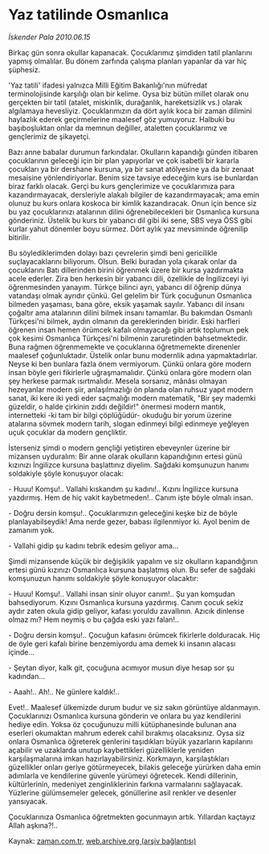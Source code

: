# Yaz tatilinde Osmanlıca

*İskender Pala 2010.06.15*

<td class="columnist-detail">
<p>Birkaç gün sonra okullar kapanacak. Çocuklarımız şimdiden tatil planlarını yapmış olmalılar. Bu dönem zarfında çalışma planları yapanlar da var hiç şüphesiz.</p>
<p>
<div id="haberMetinDiv">
<p>'Yaz tatili' ifadesi yalnızca Milli Eğitim Bakanlığı'nın müfredat terminolojisinde karşılığı olan bir kelime. Oysa biz bütün millet olarak onu gerçekten bir tatil (atalet, miskinlik, durağanlık, hareketsizlik vs.) olarak algılamaya hevesliyiz. Çocuklarımızın da dört aylık koca bir zaman dilimini haylazlık ederek geçirmelerine maalesef göz yumuyoruz. Halbuki bu başıboşluktan onlar da memnun değiller, ataletten çocuklarımız ve gençlerimiz de şikayetçi.
<p>Bazı anne babalar durumun farkındalar. Okulların kapandığı günden itibaren çocuklarının geleceği için bir plan yapıyorlar ve çok isabetli bir kararla çocukları ya bir dershane kursuna, ya bir sanat atölyesine ya da bir zenaat mesaisine yönlendiriyorlar. Benim size tavsiye edeceğim kurs ise bunlardan biraz farklı olacak. Gerçi bu kurs gençlerimize ve çocuklarımıza para kazandırmayacak, dersleriyle alakalı bilgiler de kazandırmayacak; ama emin olunuz bu kurs onlara koskoca bir kimlik kazandıracak. Onun için bence siz bu yaz çocuklarınızı atalarının dilini öğrenebilecekleri bir Osmanlıca kursuna gönderiniz. Üstelik bu kurs bir yabancı dil gibi iki sene, SBS veya ÖSS gibi kurlar yahut dönemler boyu sürmez. Dört aylık yaz mevsiminde öğrenilip bitirilir.
<p>Bu söylediklerimden dolayı bazı çevrelerin şimdi beni gericilikle suçlayacaklarını biliyorum. Olsun. Belki buradan yola çıkarak onlar da çocuklarını Batı dillerinden birini öğrenmek üzere bir kursa yazdırmakta acele ederler. Zira ben herkesin bir yabancı dili, özellikle de İngilizceyi iyi öğrenmesinden yanayım. Türkçe bilinci ayrı, yabancı dil öğrenip dünya vatandaşı olmak ayrıdır çünkü. Gel gelelim bir Türk çocuğunun Osmanlıca bilmeden yaşaması, bana göre, eksik yaşamak sayılır. Yabancı dil insanı çoğaltır ama atalarının dilini bilmek insanı tamamlar. Bu bakımdan Osmanlı Türkçesi'ni bilmek, aydın olmanın da gereklerinden biridir. Eski harfleri öğrenen insan hemen örümcek kafalı olmayacağı gibi artık toplumun pek çok kesimi Osmanlıca Türkçesi'ni bilmenin zaruretinden bahsetmektedir. Buna rağmen öğrenmemekte ve çocuklarına öğretmemekte direnenler maalesef çoğunluktadır. Üstelik onlar bunu modernlik adına yapmaktadırlar. Neyse ki ben bunlara fazla önem vermiyorum. Çünkü onlara göre modern insan böyle geri fikirlerle uğraşmamalıdır. Çünkü onlara göre modern olan şey herkese parmak ısırtmalıdır. Mesela sorsanız, mânâsı olmayan hezeyanlar modern şiir, anlaşılmazlığı ön planda olan ruhsuz yapıt modern sanat, iki kere iki yedi eder saçmalığı modern matematik, "Bir şey mademki güzeldir, o halde çirkinin zıddı değildir!" önermesi modern mantık, internetteki -ki tam bir bilgi çöplüğüdür- okuduğu bir yorum üzerine atalarına sövmek modern tarih, slogan edinmeyi bilgi edinmeye yeğleyen uçuk çocuklar da modern gençliktir.
<p>İsterseniz şimdi o modern gençliği yetiştiren ebeveynler üzerine bir mizansen uyduralım: Bir anne olarak okulların kapandığının ertesi günü kızınızı İngilizce kursuna başlattınız diyelim. Sağdaki komşunuzun hanımı soldakiyle şöyle konuşuyor olacak:
<p>- Huuu! Komşu!.. Vallahi kıskandım şu kadını!.. Kızını İngilizce kursuna yazdırmış. Hem de hiç vakit kaybetmeden!.. Canım işte böyle olmalı insan.
<p>- Doğru dersin komşu!.. Çocuklarımızın geleceğini keşke biz de böyle planlayabilseydik! Ama nerde gezer, babası ilgilenmiyor ki. Ayol benim de zamanım yok.
<p>- Vallahi gidip şu kadını tebrik edesim geliyor ama...
<p>Şimdi mizansende küçük bir değişiklik yapalım ve siz okulların kapandığının ertesi günü kızınızı Osmanlıca kursuna başlatmış olun. Bu sefer de sağdaki komşunuzun hanımı soldakiyle şöyle konuşuyor olacaktır:
<p>- Huuu! Komşu!.. Vallahi insan sinir oluyor canım!.. Şu yan komşudan bahsediyorum. Kızını Osmanlıca kursuna yazdırmış. Canım çocuk sekiz aydır zaten okula gidip geliyor, kafası yoruldu zavallının. Azıcık dinlense olmaz mı? Hem neymiş o bu çağda eski yazı falan!..
<p>- Doğru dersin komşu!.. Çocuğun kafasını örümcek fikirlerle dolduracak. Hiç de öyle geri kafalı birine benzemiyordu ama demek ki insanın alacası içinde...
<p>- Şeytan diyor, kalk git, çocuğuna acımıyor musun diye hesap sor şu kadından...
<p>- Aaah!.. Ah!.. Ne günlere kaldık!..
<p>Evet!.. Maalesef ülkemizde durum budur ve siz sakın görüntüye aldanmayın. Çocuklarınızı Osmanlıca kursuna gönderin ve onlara bu yaz kendilerini hediye edin. Yoksa öz çocuğunuzu milli kütüphanesinde bulunan ana eserleri okumaktan mahrum ederek cahil bırakmış olacaksınız. Oysa siz onlara Osmanlıca öğreterek genlerini taşıdıkları büyük yazarların kapılarını açabilir ve uzaklarda unutup kaybettikleri güzelliklerle yeniden karşılaşmalarına imkan hazırlayabilirsiniz. Korkmayın, karşılaştıkları güzellikler onları geriye götürmeyecek, bilakis geleceğe yürürken daha emin adımlarla ve kendilerine güvenle yürümeyi öğretecek. Kendi dillerinin, kültürlerinin, medeniyet zenginliklerinin farkına varmalarını sağlayacak. Yüzlerine gülümsemeler gelecek, gönüllerine asil renkler ve desenler yansıyacak.
<p>Çocuklarınıza Osmanlıca öğretmekten gocunmayın artık. Yıllardan kaçtayız Allah aşkına?!..</p></p></p></p></p></p></p></p></p></p></p></p></p></p></div>
</p>
<a href="http://web.archive.org/web/20110105061728/mailto:i.pala@zaman.com.tr">
</a></td>

Kaynak: [zaman.com.tr](http://zaman.com.tr/yazar.do?yazino=995509), [web.archive.org (arşiv bağlantısı)](http://web.archive.org/web/20110105061728/http://www.zaman.com.tr/yazar.do?yazino=995509)
